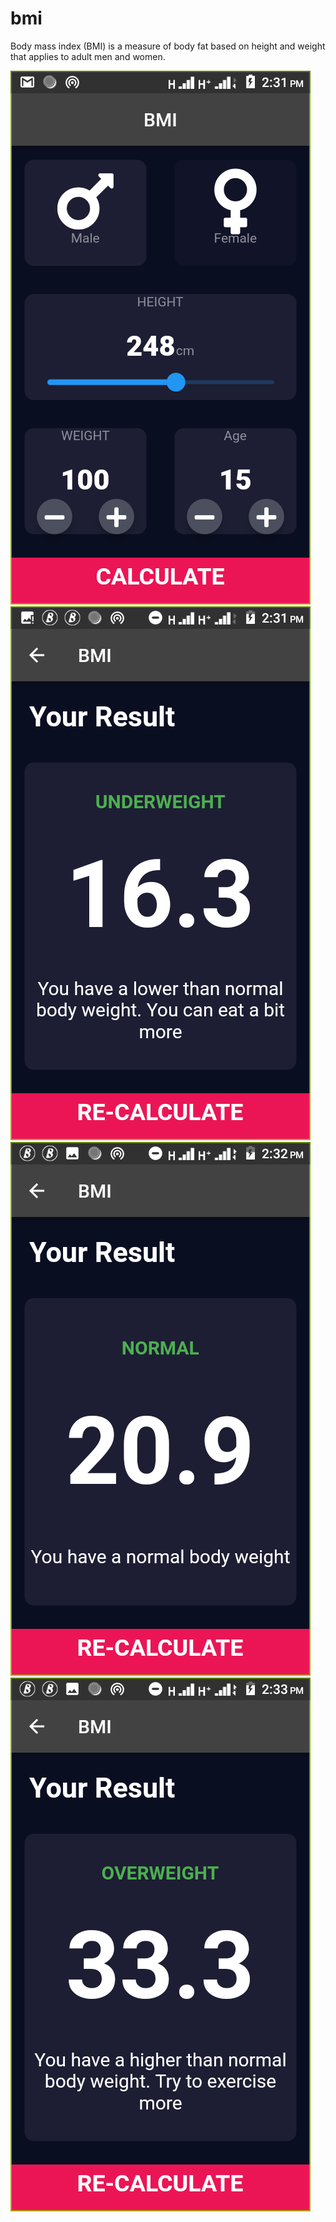 # bmi

Body mass index (BMI) is a measure of body fat based on height and weight that applies to adult men and women.

![Screenshot_20220111-143112](https://github.com/Ahmodiyy/bmi/blob/master/images/Screenshot_20220111-143112.png)
![Screenshot_20220111-143159](https://github.com/Ahmodiyy/bmi/blob/master/images/Screenshot_20220111-143159.png)
![Screenshot_20220111-143234](https://github.com/Ahmodiyy/bmi/blob/master/images/Screenshot_20220111-143234.png)
![Screenshot_20220111-143314](https://github.com/Ahmodiyy/bmi/blob/master/images/Screenshot_20220111-143314.png)

